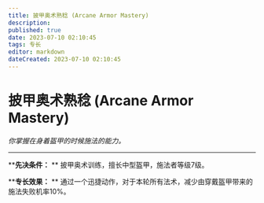 ```yaml
---
title: 披甲奥术熟稔 (Arcane Armor Mastery)
description: 
published: true
date: 2023-07-10 02:10:45
tags: 专长
editor: markdown
dateCreated: 2023-07-10 02:10:45
---
```


# 披甲奥术熟稔 (Arcane Armor Mastery)

_你掌握在身着盔甲的时候施法的能力。_

* * *

****先决条件：** ** 披甲奥术训练，擅长中型盔甲，施法者等级7级。

****专长效果：** ** 通过一个迅捷动作，对于本轮所有法术，减少由穿戴盔甲带来的施法失败机率10%。

